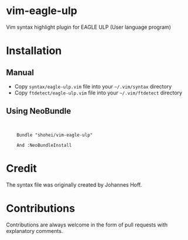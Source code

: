 vim-eagle-ulp
==================

Vim syntax highlight plugin for EAGLE ULP (User language program)

Installation
============

Manual 
------
- Copy `syntax/eagle-ulp.vim` file into your `~/.vim/syntax` directory
- Copy `ftdetect/eagle-ulp.vim` file into your `~/.vim/ftdetect` directory

Using NeoBundle
-------------

```VimL


    Bundle "shohei/vim-eagle-ulp"

    And :NeoBundleInstall

```
Credit
======

The syntax file was originally created by Johannes Hoff. 


Contributions
================

Contributions are always welcome in the form of pull requests with explanatory comments.

